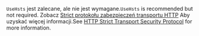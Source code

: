 <span data-ttu-id="b1ebc-101">`UseHsts` jest zalecane, ale nie jest wymagane.</span><span class="sxs-lookup"><span data-stu-id="b1ebc-101">`UseHsts` is recommended but not required.</span></span> <span data-ttu-id="b1ebc-102">Zobacz [Strict protokołu zabezpieczeń transportu HTTP](xref:security/enforcing-ssl#http-strict-transport-security-protocol-hsts) Aby uzyskać więcej informacji.</span><span class="sxs-lookup"><span data-stu-id="b1ebc-102">See [HTTP Strict Transport Security Protocol](xref:security/enforcing-ssl#http-strict-transport-security-protocol-hsts) for more information.</span></span>
